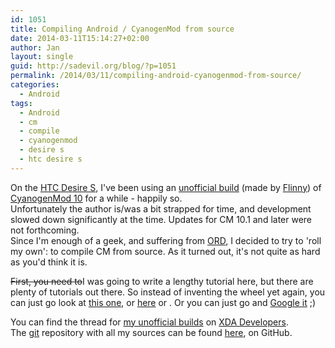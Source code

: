 ```yaml
---
id: 1051
title: Compiling Android / CyanogenMod from source
date: 2014-03-11T15:14:27+02:00
author: Jan
layout: single
guid: http://sadevil.org/blog/?p=1051
permalink: /2014/03/11/compiling-android-cyanogenmod-from-source/
categories:
  - Android
tags:
  - Android
  - cm
  - compile
  - cyanogenmod
  - desire s
  - htc desire s
---
```

On the <a href="http://www.gsmarena.com/htc_desire_s-3776.php" target="_blank">HTC Desire S</a>, I've been using an <a href="http://forum.xda-developers.com/showthread.php?t=2031694" target="_blank">unofficial build</a> (made by <a href="http://forum.xda-developers.com/member.php?u=4350964" target="_blank">Flinny</a>) of <a href="http://cyanogenmod.com/" target="_blank">CyanogenMod 10</a> for a while - happily so.  
Unfortunately the author is/was a bit strapped for time, and development slowed down significantly at the time. Updates for CM 10.1 and later were not forthcoming.  
Since I'm enough of a geek, and suffering from <a href="http://www.xda-developers.com/announcements/do-you-have-obsessive-rom-updating-disorder-ord/" target="_blank">ORD</a>, I decided to try to 'roll my own': to compile CM from source. As it turned out, it's not quite as hard as you'd think it is.

<del>First, you need to</del>I was going to write a lengthy tutorial here, but there are plenty of tutorials out there. So instead of inventing the wheel yet again, you can just go look at <a href="http://forum.xda-developers.com/nexus-4/general/guide-cm11-how-to-build-cyanogenmod-11-t2515305" target="_blank">this one</a>, or <a href="http://wiki.cyanogenmod.org/w/Development" target="_blank">here</a> or <a target="http://www.usoftphone.com/t115104.html" target="_blank">. Or you can just go and </a><a href="http://lmgtfy.com/?q=building+cm+from+source" target="_blank">Google it</a> ;)

You can find the thread for <a href="http://forum.xda-developers.com/showthread.php?t=2467013" target="_blank">my unofficial builds</a> on <a href="http://www.xda-developers.com/" target="_blank">XDA Developers</a>.  
The <a href="https://en.wikipedia.org/wiki/Git_%28software%29" target="_blank">git</a> repository with all my sources can be found <a href="http://github.com/jdeluyck/" target="_blank">here</a>, on GitHub.